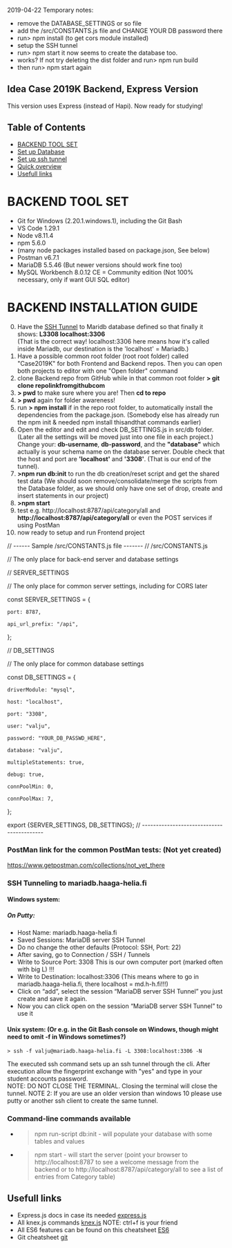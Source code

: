2019-04-22 Temporary notes:
- remove the DATABASE_SETTINGS or so file
- add the /src/CONSTANTS.js file and CHANGE YOUR DB password there
- run> npm install   (to get cors module installed)
- setup the SSH tunnel
- run> npm start              it now seems to create the database too.
- works? If not try deleting the dist folder and run> npm run build
- then run> npm start             again

## Idea Case 2019K Backend, Express Version
This version uses Express (instead of Hapi). Now ready for studying!

## Table of Contents

- [BACKEND TOOL SET](#backend-tool-set)
- [Set up Database](#set-up-database)
- [Set up ssh tunnel](#set-up-ssh-tunnel)
- [Quick overview](#quick-overview)
- [Usefull links](#usefull-links)

# BACKEND TOOL SET
 - Git for Windows (2.20.1.windows.1), including the Git Bash
 - VS Code 1.29.1
 - Node v8.11.4
 - npm 5.6.0  
 - (many node packages installed based on package.json, See below)
 - Postman v6.7.1
 - MariaDB 5.5.46 (But newer versions should work fine too)
 - MySQL Workbench 8.0.12 CE = Community edition   (Not 100% necessary, only if want GUI SQL editor)

# BACKEND INSTALLATION GUIDE

  0.  Have the [SSH Tunnel](#SSH-Tunneling-to-mariadb.haaga-helia.fi) to Maridb database defined so that finally it shows:  **L3308 localhost:3306**     
(That is the correct way! localhost:3306 here means how it's called inside Mariadb, our destination is the 'localhost' = Mariadb.)
  1. Have a possible common root folder (root root folder) called "Case2019K" for both Frontend and Backend repos. Then you can open both projects to editor with one "Open folder" command 
  2. clone Backend repo from GitHub while in that common root folder
  **> git clone repolinkfromgithubcom**
  3. **> pwd** to make sure where you are!  Then **cd to repo**
  4. **> pwd** again for folder awareness! 
  5. run **> npm install** if in the repo root folder, to automatically install the dependencies from the package.json. (Somebody else has already run the npm init & needed npm install thisandthat commands earlier)
  6. Open the editor and edit and check DB_SETTINGS.js in src/db folder. (Later all the settings will be moved just into one file in each project.) Change your:
    **db-username**, **db-password**, and the **"database"** which actually is your schema name on the database server. Double check that the host and port are **'localhost'** and **'3308'**. (That is our end of the tunnel).
  7. **>npm run db:init** to run the db creation/reset script and get the shared test data (We should soon remove/consolidate/merge the scripts from the Database folder, as we should only have one set of drop, create and insert statements in our project)
  8. **>npm start**
  9. test e.g. http://localhost:8787/api/category/all and **http://localhost:8787/api/category/all** 
     or even the POST services if using PostMan
  10. now ready to setup and run Frontend project

// ------ Sample /src/CONSTANTS.js file -------
// /src/CONSTANTS.js

// The only place for back-end server and database settings 

// SERVER_SETTINGS

// The only place for common server settings, including for CORS later

const SERVER_SETTINGS = {

    port: 8787,

    api_url_prefix: "/api",

};

// DB_SETTINGS

// The only place for common database settings

const DB_SETTINGS = {

    driverModule: "mysql",

    host: "localhost",

    port: "3308",

    user: "valju",

    password: "YOUR_DB_PASSWD_HERE",  

    database: "valju",

    multipleStatements: true,

    debug: true,

    connPoolMin: 0,

    connPoolMax: 7,

};

export {SERVER_SETTINGS, DB_SETTINGS};
// ------------------------------------------

### PostMan link for the common PostMan tests:  (Not yet created)

https://www.getpostman.com/collections/not_yet_there

### SSH Tunneling to mariadb.haaga-helia.fi
	
#### Windows system: <br>
 ##### On Putty: <br>
 - Host Name: mariadb.haaga-helia.fi <br>		
 - Saved Sessions: MariaDB server SSH Tunnel <br>
 - Do no change the other defaults (Protocol: SSH, Port: 22) <br>
 - After saving, go to Connection / SSH / Tunnels <br>
 - Write to Source Port: 3308          This is our own computer port (marked often with big L) !!! <br>         
 - Write to Destination: localhost:3306 (This means where to go in mariadb.haaga-helia.fi, there localhost = md.h-h.fi!!!) <br> 
 - Click on “add”, select the session “MariaDB server SSH Tunnel” you just create and save it again. <br>
 - Now you can click open on the session “MariaDB server SSH Tunnel” to use it <br>
    
#### Unix system: (Or e.g. in the Git Bash console on Windows, though might need to omit -f in Windows sometimes?)<br>
	> ssh -f valju@mariadb.haaga-helia.fi -L 3308:localhost:3306 -N

The executed ssh command sets up an ssh tunnel through the cli. After execution allow the fingerprint exchange with "yes" and type in your student accounts password.<br>
NOTE: DO NOT CLOSE THE TERMINAL. Closing the terminal will close the tunnel.
NOTE 2: If you are use an older version than windows 10 please use putty or another ssh client to create the same tunnel.

### Command-line commands available
* > npm run-script db:init - will populate your database with some tables and values
* > npm start - will start the server (point your browser to http://localhost:8787 to see a welcome message from the backend or to http://localhost:8787/api/category/all to see a list of entries from Category table)

## Usefull links

* Express.js docs in case its needed [express.js](https://expressjs.com/)
* All knex.js commands [knex.js](https://knexjs.org/) NOTE: ctrl+f is your friend
* All ES6 features can be found on this cheatsheet [ES6](https://gist.github.com/vasco3/22b09ef0ca5e0f8c5996)
* Git cheatsheet [git](https://www.git-tower.com/blog/git-cheat-sheet)